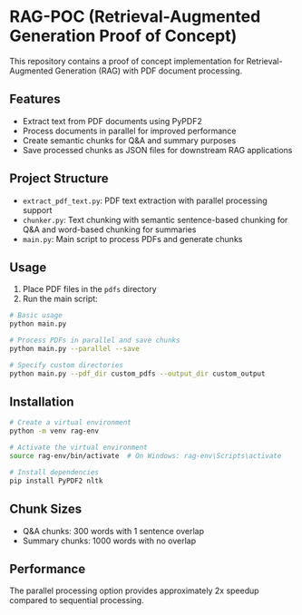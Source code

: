 # RAG-POC (Retrieval-Augmented Generation Proof of Concept)

This repository contains a proof of concept implementation for Retrieval-Augmented Generation (RAG) with PDF document processing.

## Features

- Extract text from PDF documents using PyPDF2
- Process documents in parallel for improved performance
- Create semantic chunks for Q&A and summary purposes
- Save processed chunks as JSON files for downstream RAG applications

## Project Structure

- `extract_pdf_text.py`: PDF text extraction with parallel processing support
- `chunker.py`: Text chunking with semantic sentence-based chunking for Q&A and word-based chunking for summaries
- `main.py`: Main script to process PDFs and generate chunks

## Usage

1. Place PDF files in the `pdfs` directory
2. Run the main script:

```bash
# Basic usage
python main.py

# Process PDFs in parallel and save chunks
python main.py --parallel --save

# Specify custom directories
python main.py --pdf_dir custom_pdfs --output_dir custom_output
```

## Installation

```bash
# Create a virtual environment
python -m venv rag-env

# Activate the virtual environment
source rag-env/bin/activate  # On Windows: rag-env\Scripts\activate

# Install dependencies
pip install PyPDF2 nltk
```

## Chunk Sizes

- Q&A chunks: 300 words with 1 sentence overlap
- Summary chunks: 1000 words with no overlap

## Performance

The parallel processing option provides approximately 2x speedup compared to sequential processing. 